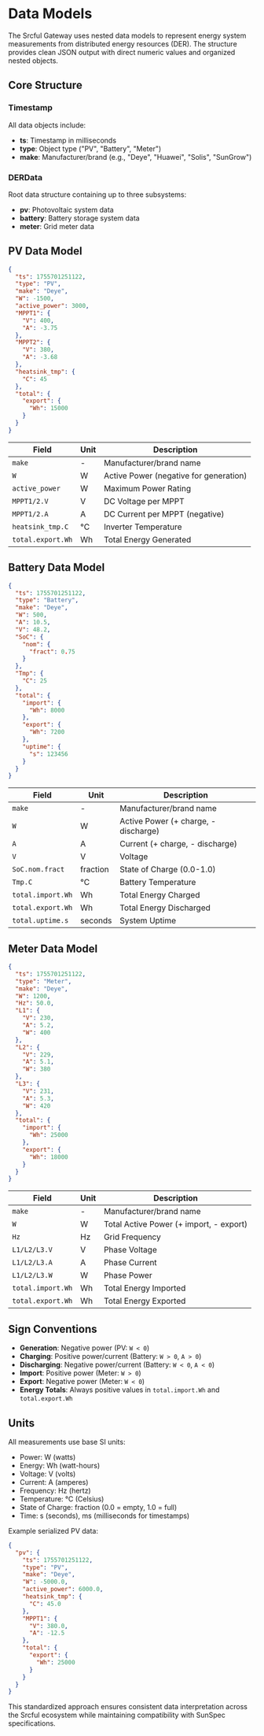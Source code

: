 # Data Models

The Srcful Gateway uses nested data models to represent energy system measurements from distributed energy resources (DER). The structure provides clean JSON output with direct numeric values and organized nested objects.

## Core Structure

### Timestamp
All data objects include:
- **ts**: Timestamp in milliseconds
- **type**: Object type ("PV", "Battery", "Meter")
- **make**: Manufacturer/brand (e.g., "Deye", "Huawei", "Solis", "SunGrow")

### DERData
Root data structure containing up to three subsystems:
- **pv**: Photovoltaic system data
- **battery**: Battery storage system data  
- **meter**: Grid meter data

## PV Data Model

```json
{
  "ts": 1755701251122,
  "type": "PV",
  "make": "Deye",
  "W": -1500,
  "active_power": 3000,
  "MPPT1": {
    "V": 400,
    "A": -3.75
  },
  "MPPT2": {
    "V": 380,
    "A": -3.68
  },
  "heatsink_tmp": {
    "C": 45
  },
  "total": {
    "export": {
      "Wh": 15000
    }
  }
}
```

| Field | Unit | Description |
|-------|------|-------------|
| `make` | - | Manufacturer/brand name |
| `W` | W | Active Power (negative for generation) |
| `active_power` | W | Maximum Power Rating |
| `MPPT1/2.V` | V | DC Voltage per MPPT |
| `MPPT1/2.A` | A | DC Current per MPPT (negative) |
| `heatsink_tmp.C` | °C | Inverter Temperature |
| `total.export.Wh` | Wh | Total Energy Generated |

## Battery Data Model

```json
{
  "ts": 1755701251122,
  "type": "Battery",
  "make": "Deye",
  "W": 500,
  "A": 10.5,
  "V": 48.2,
  "SoC": {
    "nom": {
      "fract": 0.75
    }
  },
  "Tmp": {
    "C": 25
  },
  "total": {
    "import": {
      "Wh": 8000
    },
    "export": {
      "Wh": 7200
    },
    "uptime": {
      "s": 123456
    }
  }
}
```

| Field | Unit | Description |
|-------|------|-------------|
| `make` | - | Manufacturer/brand name |
| `W` | W | Active Power (+ charge, - discharge) |
| `A` | A | Current (+ charge, - discharge) |
| `V` | V | Voltage |
| `SoC.nom.fract` | fraction | State of Charge (0.0-1.0) |
| `Tmp.C` | °C | Battery Temperature |
| `total.import.Wh` | Wh | Total Energy Charged |
| `total.export.Wh` | Wh | Total Energy Discharged |
| `total.uptime.s` | seconds | System Uptime |

## Meter Data Model

```json
{
  "ts": 1755701251122,
  "type": "Meter",
  "make": "Deye",
  "W": 1200,
  "Hz": 50.0,
  "L1": {
    "V": 230,
    "A": 5.2,
    "W": 400
  },
  "L2": {
    "V": 229,
    "A": 5.1,
    "W": 380
  },
  "L3": {
    "V": 231,
    "A": 5.3,
    "W": 420
  },
  "total": {
    "import": {
      "Wh": 25000
    },
    "export": {
      "Wh": 18000
    }
  }
}
```

| Field | Unit | Description |
|-------|------|-------------|
| `make` | - | Manufacturer/brand name |
| `W` | W | Total Active Power (+ import, - export) |
| `Hz` | Hz | Grid Frequency |
| `L1/L2/L3.V` | V | Phase Voltage |
| `L1/L2/L3.A` | A | Phase Current |
| `L1/L2/L3.W` | W | Phase Power |
| `total.import.Wh` | Wh | Total Energy Imported |
| `total.export.Wh` | Wh | Total Energy Exported |

## Sign Conventions

- **Generation**: Negative power (PV: `W < 0`)
- **Charging**: Positive power/current (Battery: `W > 0`, `A > 0`)
- **Discharging**: Negative power/current (Battery: `W < 0`, `A < 0`)
- **Import**: Positive power (Meter: `W > 0`)
- **Export**: Negative power (Meter: `W < 0`)
- **Energy Totals**: Always positive values in `total.import.Wh` and `total.export.Wh`

## Units

All measurements use base SI units:
- Power: W (watts)
- Energy: Wh (watt-hours)
- Voltage: V (volts)
- Current: A (amperes)
- Frequency: Hz (hertz)
- Temperature: °C (Celsius)
- State of Charge: fraction (0.0 = empty, 1.0 = full)
- Time: s (seconds), ms (milliseconds for timestamps)

Example serialized PV data:
```json
{
  "pv": {
    "ts": 1755701251122,
    "type": "PV",
    "make": "Deye",
    "W": -5000.0,
    "active_power": 6000.0,
    "heatsink_tmp": {
      "C": 45.0
    },
    "MPPT1": {
      "V": 380.0,
      "A": -12.5
    },
    "total": {
      "export": {
        "Wh": 25000
      }
    }
  }
}
```

This standardized approach ensures consistent data interpretation across the Srcful ecosystem while maintaining compatibility with SunSpec specifications.
